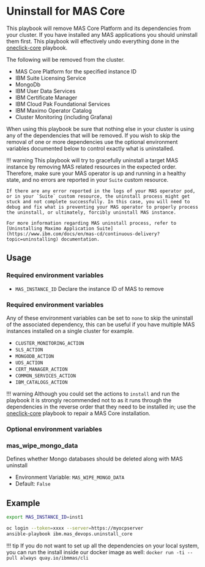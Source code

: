 Uninstall for MAS Core
===============================================================================

This playbook will remove MAS Core Platform and its dependencies from your cluster.  If you have installed any MAS applications you should uninstall them first.  This playbook will effectively undo everything done in the [oneclick-core](oneclick-core.md) playbook.

The following will be removed from the cluster.
- MAS Core Platform for the specified instance ID
- IBM Suite Licensing Service
- MongoDb
- IBM User Data Services
- IBM Certificate Manager
- IBM Cloud Pak Foundational Services
- IBM Maximo Operator Catalog
- Cluster Monitoring (including Grafana)

When using this playbook be sure that nothing else in your cluster is using any of the dependencies that will be removed.  If you wish to skip the removal of one or more dependencies use the optional environment variables documented below to control exactly what is uninstalled.

!!! warning
    This playbook will try to gracefully uninstall a target MAS instance by removing MAS related resources in the expected order.
    Therefore, make sure your MAS operator is up and running in a healthy state, and no errors are reported in your `Suite` custom resource.  
    
    If there are any error reported in the logs of your MAS operator pod, or in your `Suite` custom resource, the uninstall process might get stuck and not complete successfully. In this case, you will need to debug and fix what is preventing your MAS operator to properly process the uninstall, or ultimately, forcibly uninstall MAS instance. 
    
    For more information regarding MAS uninstall process, refer to [Uninstalling Maximo Application Suite](https://www.ibm.com/docs/en/mas-cd/continuous-delivery?topic=uninstalling) documentation.


Usage
-------------------------------------------------------------------------------
### Required environment variables

- `MAS_INSTANCE_ID` Declare the instance ID of MAS to remove

### Required environment variables
Any of these environment variables can be set to `none` to skip the uninstall of the associated dependency, this can be useful if you have multiple MAS instances installed on a single cluster for example.

- `CLUSTER_MONITORING_ACTION`
- `SLS_ACTION`
- `MONGODB_ACTION`
- `UDS_ACTION`
- `CERT_MANAGER_ACTION`
- `COMMON_SERVICES_ACTION`
- `IBM_CATALOGS_ACTION`

!!! warning
    Although you could set the actions to `install` and run the playbook it is strongly recommended not to as it runs through the dependencies in the reverse order that they need to be installed in; use the [oneclick-core](oneclick-core.md) playbook to repair a MAS Core installation.

### Optional environment variables

### mas_wipe_mongo_data
Defines whether Mongo databases should be deleted along with MAS uninstall

- Environment Variable: `MAS_WIPE_MONGO_DATA`
- Default: `False`

Example
-------------------------------------------------------------------------------

```bash
export MAS_INSTANCE_ID=inst1

oc login --token=xxxx --server=https://myocpserver
ansible-playbook ibm.mas_devops.uninstall_core
```

!!! tip
    If you do not want to set up all the dependencies on your local system, you can run the install inside our docker image as well: `docker run -ti --pull always quay.io/ibmmas/cli`
